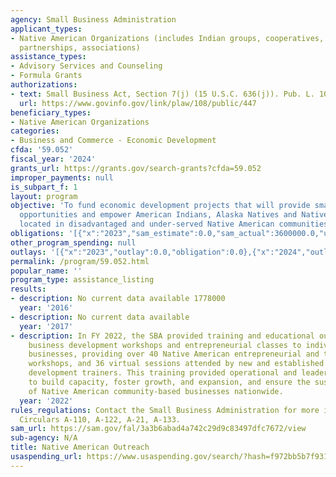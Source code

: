 ```yaml
---
agency: Small Business Administration
applicant_types:
- Native American Organizations (includes Indian groups, cooperatives, corporations,
  partnerships, associations)
assistance_types:
- Advisory Services and Counseling
- Formula Grants
authorizations:
- text: Small Business Act, Section 7(j) (15 U.S.C. 636(j)). Pub. L. 108, 447.
  url: https://www.govinfo.gov/link/plaw/108/public/447
beneficiary_types:
- Native American Organizations
categories:
- Business and Commerce - Economic Development
cfda: '59.052'
fiscal_year: '2024'
grants_url: https://grants.gov/search-grants?cfda=59.052
improper_payments: null
is_subpart_f: 1
layout: program
objective: 'To fund economic development projects that will provide small business
  opportunities and empower American Indians, Alaska Natives and Native Hawaiian entrepreneurs
  located in disadvantaged and under-served Native American communities nationwide.  '
obligations: '[{"x":"2023","sam_estimate":0.0,"sam_actual":3600000.0,"usa_spending_actual":0.0},{"x":"2024","sam_estimate":0.0,"sam_actual":3600000.0,"usa_spending_actual":0.0},{"x":"2025","sam_estimate":0.0,"sam_actual":0.0,"usa_spending_actual":0.0}]'
other_program_spending: null
outlays: '[{"x":"2023","outlay":0.0,"obligation":0.0},{"x":"2024","outlay":0.0,"obligation":0.0},{"x":"2025","outlay":0.0,"obligation":0.0}]'
permalink: /program/59.052.html
popular_name: ''
program_type: assistance_listing
results:
- description: No current data available 1778000
  year: '2016'
- description: No current data available
  year: '2017'
- description: In FY 2022, the SBA provided training and educational outreach through
    business development workshops and entrepreneurial classes to individual and tribal-owned
    businesses, providing over 40 Native American entrepreneurial and technical assistance
    workshops, and 36 virtual sessions attended by new and established firms and business
    development trainers. This training provided operational and leadership strategies
    to build capacity, foster growth, and expansion, and ensure the sustainability
    of Native American community-based businesses nationwide.
  year: '2022'
rules_regulations: Contact the Small Business Administration for more information.  OMB
  Circulars A-110, A-122, A-21, A-133.
sam_url: https://sam.gov/fal/3a3b6abad4a742c29d9c83497dfc7672/view
sub-agency: N/A
title: Native American Outreach
usaspending_url: https://www.usaspending.gov/search/?hash=f972bb5b7f9314fc345cae5ae74b9d28
---
```

